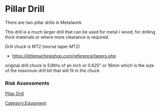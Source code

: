 # Pillar Drill

There are two pillar drills in Metalwork

This drill is a much larger drill that can be used for metal / wood, for
drilling thick materials or where more clearance is required.

Drill chuck is MT2 (morse taper MT2)

  - <https://littlemachineshop.com/reference/tapers.php>

original drill chuck is 5/8ths of an inch or 0.625" or 16mm
which is the size of the maximum drill bit that will fit in the chuck

### Risk Assessments
[Pillar Drill](https://docs.google.com/document/d/1ig6mghyfCGQnn0kOcE3Z2foC5rsd1CZbelOLopmDXX4/edit?usp=sharing)

[Category:Equipment](Category:Equipment "wikilink")
